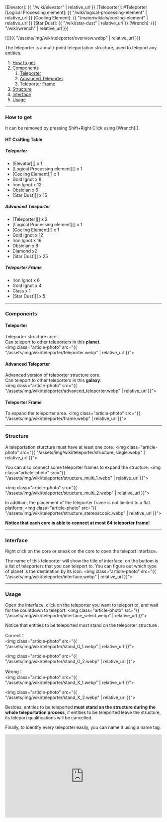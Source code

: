 [Elevator]: {{ "/wiki/elevator" | relative_url }}
[Teleporter]: #Teleporter
[Logical Processing element]: {{ "/wiki/logical-processing-element" | relative_url }}
[Cooling Element]: {{ "/materiwikials/cooling-element" | relative_url }}
[Star Dust]: {{ "/wiki/star-dust" | relative_url }}
[Wrench]: ({{ "/wiki/wrench" | relative_url }})

![]({{ "/assets/img/wiki/teleporter/overview.webp" | relative_url }})

The teleporter is a multi-point teleportation structure, used to teleport any entities.

<div class="article-content">
<ol>
    <li><a href="#How_to_get">How to get</a></li>
    <li><a href="#Components">Components</a>
        <ol>
            <li><a href="#Teleporter">Teleporter</a></li>
            <li><a href="#Advanced_Teleporter">Advanced Teleporter</a></li>
            <li><a href="#Teleporter_Frame">Teleporter Frame</a></li>
        </ol>
    </li>
    <li><a href="#Structure">Structure</a></li>
    <li><a href="#Interface">Interface</a></li>
    <li><a href="#Usage">Usage</a></li>
</ol>
</div>

---

<a name="How_to_get"></a>

### How to get

It can be removed by pressing Shift+Right Click using [Wrench][].  


#### HT Crafting Table

##### Teleporter

- [Elevator][] x 1  
- [Logical Processing element][] x 1  
- [Cooling Element][] x 1  
- Gold Ignot x 8  
- Iron Ignot x 12  
- Obsidian x 6  
- [Star Dust][] x 15


##### Advanced Teleporter

- [Teleporter][] x 2  
- [Logical Processing element][] x 1  
- [Cooling Element][] x 1  
- Gold Ignot x 12  
- Iron Ignot x 16  
- Obsidian x 8  
- Diamond x2  
- [Star Dust][] x 25


##### Teleporter Frame

- Iron Ignot x 6  
- Gold Ignot x 4  
- Glass x 1  
- [Star Dust][] x 5
<hr>
<a name="Components"></a>

### Components

<a name="Teleporter"></a>

#### Teleporter

Teleporter structure core.  
Can teleport to other teleporters in this <b>planet</b>.  
<img class="article-photo" src="{{ "/assets/img/wiki/teleporter/teleporter.webp" | relative_url }}">

<a name="Advanced_Teleporter"></a>

#### Advanced Teleporter

Advanced version of teleporter structure core.  
Can teleport to other teleporters in this <b>galaxy</b>.  
<img class="article-photo" src="{{ "/assets/img/wiki/teleporter/advanced_teleporter.webp" | relative_url }}">

<a name="Teleporter_Frame"></a>

#### Teleporter Frame

To expand the teleporter area.
<img class="article-photo" src="{{ "/assets/img/wiki/teleporter/frame.webp" | relative_url }}">
<hr>
<a name="Structure"></a>

### Structure

A teleportation sturcture must have at least one core.
<img class="article-photo" src="{{ "/assets/img/wiki/teleporter/structure_single.webp" | relative_url }}">

You can also connect some teleporter frames to expand the structure:
<img class="article-photo" src="{{ "/assets/img/wiki/teleporter/structure_multi_1.webp" | relative_url }}">

<img class="article-photo" src="{{ "/assets/img/wiki/teleporter/structure_multi_2.webp" | relative_url }}">

In addition, the placement of the teleporter frame is not limited to a flat platform:
<img class="article-photo" src="{{ "/assets/img/wiki/teleporter/structure_stereoscopic.webp" | relative_url }}">

__Notice that each core is able to connect at most 64 teleporter frame!__
<hr>
<a name="Interface"></a>

### Interface

Right click on the core or sneak on the core to open the teleport interface.

The name of this teleporter will show the title of interface, on the buttom is a list of teleporters that you can teleport to.
You can figure out which type of planet is the destination by its icon.
<img class="article-photo" src="{{ "/assets/img/wiki/teleporter/interface.webp" | relative_url }}">
<hr>
<a name="Usage"></a>

### Usage

Open the interface, click on the teleporter you want to teleport to, and wait for the countdown to teleport:
<img class="article-photo" src="{{ "/assets/img/wiki/teleporter/interface_select.webp" | relative_url }}">

Notice that entities to be teleported must stand on the teleporter structure .

Correct：  
<img class="article-photo" src="{{ "/assets/img/wiki/teleporter/stand_O_1.webp" | relative_url }}">

<img class="article-photo" src="{{ "/assets/img/wiki/teleporter/stand_O_2.webp" | relative_url }}">

Wrong：  
<img class="article-photo" src="{{ "/assets/img/wiki/teleporter/stand_X_1.webp" | relative_url }}">

<img class="article-photo" src="{{ "/assets/img/wiki/teleporter/stand_X_2.webp" | relative_url }}">

Besides, entities to be teleported <b>must stand on the structure during the whole teleportation process</b>, if entities to be teleported leave the structure, its teleport qualifications will be cancelled.

Finally, to identify every teleporter easily, you can name it using a name tag.
<div style="width:100%;height:0px;position:relative;padding-bottom:52.927%;"><iframe src="https://streamable.com/s/78e4k/jtyolf?autoplay=1&muted=1" frameborder="0" width="100%" height="100%" allowfullscreen style="width:100%;height:100%;position:absolute;left:0px;top:0px;overflow:hidden;"></iframe></div>

